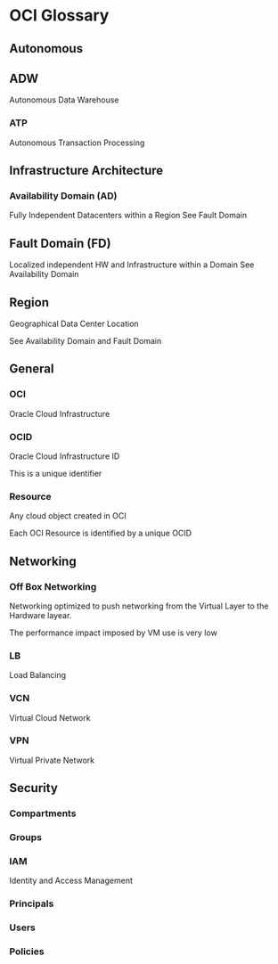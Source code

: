 
# OCI Glossary

## Autonomous

## ADW

Autonomous Data Warehouse

### ATP

Autonomous Transaction Processing

## Infrastructure Architecture

### Availability Domain (AD)

Fully Independent Datacenters within a Region 
See Fault Domain

## Fault Domain (FD)

Localized independent HW and Infrastructure within a Domain
See Availability Domain

## Region

Geographical Data Center Location

See Availability Domain and Fault Domain

## General

### OCI 

Oracle Cloud Infrastructure

### OCID

Oracle Cloud Infrastructure ID

This is a unique identifier

### Resource

Any cloud object created in OCI

Each OCI Resource is identified by a unique OCID

## Networking

### Off Box Networking

Networking optimized to push networking from the Virtual Layer to the Hardware layear.

The performance impact imposed by VM use is very low

### LB

Load Balancing

### VCN

Virtual Cloud Network

### VPN

Virtual Private Network

## Security

### Compartments

### Groups

### IAM

Identity and Access Management

### Principals

### Users

### Policies

